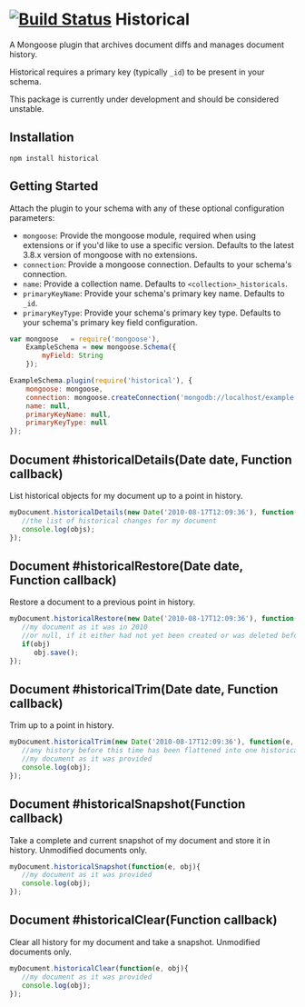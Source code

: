 [![Build Status](https://secure.travis-ci.org/stennettm/historical.png)](http://travis-ci.org/stennettm/historical)
Historical
==========

A Mongoose plugin that archives document diffs and manages document history.

Historical requires a primary key (typically `_id`) to be present in your schema.

This package is currently under development and should be considered unstable.

Installation
------------

`npm install historical`

Getting Started
---------------

Attach the plugin to your schema with any of these optional configuration parameters:

- `mongoose`: Provide the mongoose module, required when using extensions or if you'd like to use a specific version. Defaults to the latest 3.8.x version of mongoose with no extensions.
- `connection`: Provide a mongoose connection. Defaults to your schema's connection.
- `name`: Provide a collection name. Defaults to `<collection>_historicals`.
- `primaryKeyName`: Provide your schema's primary key name. Defaults to `_id`.
- `primaryKeyType`: Provide your schema's primary key type. Defaults to your schema's primary key field configuration.

```javascript
var mongoose   = require('mongoose'),
    ExampleSchema = new mongoose.Schema({
        myField: String
    });

ExampleSchema.plugin(require('historical'), {
    mongoose: mongoose,
    connection: mongoose.createConnection('mongodb://localhost/example'),
    name: null,
    primaryKeyName: null,
    primaryKeyType: null
});
```

Document #historicalDetails(Date date, Function callback)
---------------------------------------------------------

List historical objects for my document up to a point in history.

```javascript
myDocument.historicalDetails(new Date('2010-08-17T12:09:36'), function(e, objs){
   //the list of historical changes for my document
   console.log(objs);
});
```

Document #historicalRestore(Date date, Function callback)
---------------------------------------------------------

Restore a document to a previous point in history.

```javascript
myDocument.historicalRestore(new Date('2010-08-17T12:09:36'), function(e, obj){
   //my document as it was in 2010
   //or null, if it either had not yet been created or was deleted before this time
   if(obj)
      obj.save();
});
```

Document #historicalTrim(Date date, Function callback)
------------------------------------------------------

Trim up to a point in history.

```javascript
myDocument.historicalTrim(new Date('2010-08-17T12:09:36'), function(e, obj){
   //any history before this time has been flattened into one historical document
   //my document as it was provided
   console.log(obj);
});
```

Document #historicalSnapshot(Function callback)
-----------------------------------------------

Take a complete and current snapshot of my document and store it in history. Unmodified documents only.

```javascript
myDocument.historicalSnapshot(function(e, obj){
   //my document as it was provided
   console.log(obj);
});
```

Document #historicalClear(Function callback)
--------------------------------------------

Clear all history for my document and take a snapshot. Unmodified documents only.

```javascript
myDocument.historicalClear(function(e, obj){
   //my document as it was provided
   console.log(obj);
});
```
